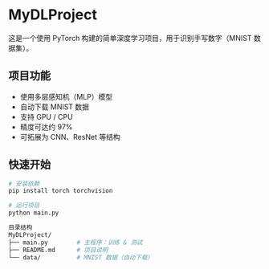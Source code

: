 # MyDLProject

这是一个使用 PyTorch 构建的简单深度学习项目，用于识别手写数字（MNIST 数据集）。

## 项目功能

- 使用多层感知机（MLP）模型
- 自动下载 MNIST 数据
- 支持 GPU / CPU
- 精度可达约 97%
- 可拓展为 CNN、ResNet 等结构

## 快速开始

```bash
# 安装依赖
pip install torch torchvision

# 运行项目
python main.py

目录结构
MyDLProject/
├── main.py        # 主程序：训练 & 测试
├── README.md      # 项目说明
└── data/          # MNIST 数据（自动下载）
